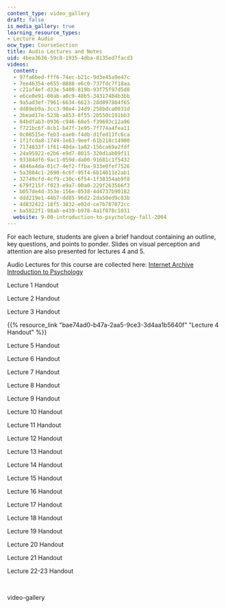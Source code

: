 ```yaml
---
content_type: video_gallery
draft: false
is_media_gallery: true
learning_resource_types:
- Lecture Audio
ocw_type: CourseSection
title: Audio Lectures and Notes
uid: 4bea3636-59c8-1935-4dba-8135ed7facd3
videos:
  content:
  - 97fa6bed-fff6-74ec-b21c-9d3e45a9e47c
  - 7ee46354-e655-8888-e6c0-737fdc7f18aa
  - c21af4ef-d33e-5409-819b-93f75f97d5d8
  - e6ce0e91-00ab-a0c9-48b5-34317404b3bb
  - 9a5ad3ef-7961-6634-6623-28d097884f65
  - dd89eb9a-3cc3-98e4-24d9-258bdca0031d
  - 3bead17e-523b-a853-8f55-2b550c191bb3
  - 84bdfab3-0936-c946-68e5-f39693c12a96
  - f721bc6f-8cb1-b47f-1e95-7f774a4fea11
  - 0c08515e-feb3-eae0-f4db-d1fed11fc6ca
  - 1f1fcda8-1749-1e63-9eef-61b218c14900
  - 7174833f-1f61-40da-1a82-156ca69a2fdf
  - 24a95922-e2b6-e9d7-8015-320d1ab09f11
  - 93384df6-9ac1-059d-da00-91681c1f5432
  - 4846a4da-01c7-4ef2-ffba-933e0fef7526
  - 5a3884c1-2690-6c6f-95f4-6b14611e2ab1
  - 32749cfd-4cf9-c30c-6f54-1f38354ab9f8
  - 679f215f-f023-e9a7-00a0-229f263566f3
  - b057de4d-353e-156e-0538-4d4737b90182
  - ddd219e1-44b7-dd85-96d2-2da50ed9c83b
  - 4d832422-18f5-3832-e02d-ce7b787072cc
  - ba5822f1-98ab-e439-b978-4a1f878c1031
  website: 9-00-introduction-to-psychology-fall-2004
---
```

For each lecture, students are given a brief handout containing an outline, key questions, and points to ponder. Slides on visual perception and attention are also presented for lectures 4 and 5.

Audio Lectures for this course are collected here: [Internet Archive Introduction to Psychology](https://archive.org/details/MIT9.00F04/)

Lecture 1 Handout

Lecture 2 Handout

Lecture 3 Handout

{{% resource_link "bae74ad0-b47a-2aa5-9ce3-3d4aa1b5640f" "Lecture 4 Handout" %}}

Lecture 5 Handout

Lecture 6 Handout

Lecture 7 Handout

Lecture 8 Handout

Lecture 9 Handout

Lecture 10 Handout

Lecture 11 Handout

Lecture 12 Handout

Lecture 13 Handout

Lecture 14 Handout

Lecture 15 Handout

Lecture 16 Handout

Lecture 17 Handout

Lecture 18 Handout

Lecture 19 Handout

Lecture 20 Handout

Lecture 21 Handout

Lecture 22-23 Handout

 

video-gallery